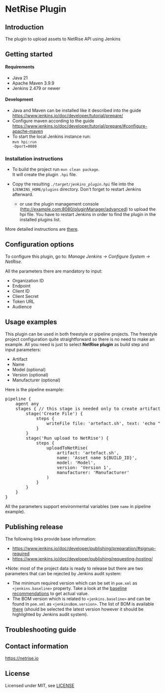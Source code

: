 # NetRise Plugin

## Introduction

The plugin to upload assets to NetRise API using Jenkins

## Getting started

#### Requirements
* Java 21
* Apache Maven 3.9.9
* Jenkins 2.479 or newer

#### Development

* Java and Maven can be installed like it described into the guide https://www.jenkins.io/doc/developer/tutorial/prepare/
* Configure maven according to the guide https://www.jenkins.io/doc/developer/tutorial/prepare/#configure-apache-maven
* To start the local Jenkins instance run:<br>
<code>mvn hpi:run -Dport=8080</code>

### Installation instructions

* To build the project run
<code>mvn clean package</code>.<br>
It will create the plugin <code>.hpi</code> file.

* Copy the resulting <code><em>./target/jenkins_plugin.hpi</em></code> file into the <code>$JENKINS_HOME/plugins</code> directory. Don't forget to restart Jenkins afterward.

  * or use the plugin management console (http://example.com:8080/pluginManager/advanced) to upload the hpi file. You have to restart Jenkins in order to find the plugin in the installed plugins list.

More detailed instructions are [there](https://www.jenkins.io/doc/book/managing/plugins/#advanced-installation
).

## Configuration options

To configure this plugin, go to: <em>Manage Jenkins -> Configure System -> NetRise</em>.

All the parameters there are mandatory to input:
* Organization ID
* Endpoint
* Client ID
* Client Secret
* Token URL
* Audience

## Usage examples

This plugin can be used in both freestyle or pipeline projects. The freestyle project configuration quite straightforward so there is no need to make an example. All you need is just to select <b>NetRise plugin</b> as build step and input parameters:

* Artifact
* Name
* Model (optional)
* Version (optional)
* Manufacturer (optional)

Here is the pipeline example:

<pre>
pipeline {
    agent any
    stages { // this stage is needed only to create artifact
        stage('Create File') {
            steps {
                writeFile file: 'artefact.sh', text: 'echo "Hello Jenkins!"'
            }
        }
        stage('Run upload to NetRise') {
            steps {
                uploadToNetRise(
                    artifact: 'artefact.sh', 
                    name: 'Asset name ${BUILD_ID}', 
                    model: 'Model', 
                    version: 'Version 1', 
                    manufacturer: 'Manufacturer'
                )
            }
        }
    }
}
</pre>

All the parameters support environmental variables (see <code>name</code> in pipeline example).

## Publishing release

The following links provide base information:
* https://www.jenkins.io/doc/developer/publishing/preparation/#signup-required
* https://www.jenkins.io/doc/developer/publishing/requesting-hosting/

*Note: most of the project data is ready to release but there are two parameters that can be rejected by Jenkins audit system:
* The minimum required version which can be set in `pom.xml` as `<jenkins.baseline>` property. Take a look at the [baseline recommendations](https://www.jenkins.io/doc/developer/plugin-development/choosing-jenkins-baseline/#currently-recommended-versions) to get actual value.
* The BOM version which is related to `<jenkins.baseline>` and can be found in `pom.xml` as `<jenkinsBom.version>`. The list of BOM is available [there](https://repo.jenkins-ci.org/public/io/jenkins/tools/bom/) (should be selected the latest version however it should be highlighted by Jenkins audit system). 

## Troubleshooting guide

## Contact information

https://netrise.io

## License

Licensed under MIT, see [LICENSE](LICENSE.md)